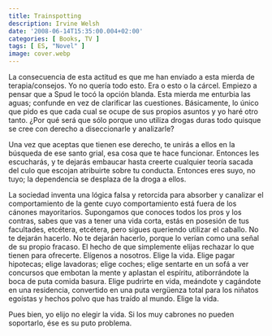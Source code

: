 ```yaml
---
title: Trainspotting
description: Irvine Welsh
date: '2008-06-14T15:35:00.004+02:00'
categories: [ Books, TV ]
tags: [ ES, "Novel" ]
image: cover.webp
---
```


La consecuencia de esta actitud es que me han enviado a esta mierda de terapia/consejos. Yo no quería todo esto. Era o esto o la cárcel. Empiezo a pensar que a Spud le tocó la opción blanda. Esta mierda me enturbia las aguas; confunde en vez de clarificar las cuestiones. Básicamente, lo único que pido es que cada cual se ocupe de sus propios asuntos y yo haré otro tanto. ¿Por qué será que sólo porque uno utiliza drogas duras todo quisque se cree con derecho a diseccionarle y analizarle?

Una vez que aceptas que tienen ese derecho, te unirás a ellos en la búsqueda de ese santo grial, esa cosa que te hace funcionar. Entonces les escucharás, y te dejarás embaucar hasta creerte cualquier teoría sacada del culo que escojan atribuirte sobre tu conducta. Entonces eres suyo, no tuyo; la dependencia se desplaza de la droga a ellos.

La sociedad inventa una lógica falsa y retorcida para absorber y canalizar el comportamiento de la gente cuyo comportamiento está fuera de los cánones mayoritarios. Supongamos que conoces todos los pros y los contras, sabes que vas a tener una vida corta, estás en posesión de tus facultades, etcétera, etcétera, pero sigues queriendo utilizar el caballo. No te dejarán hacerlo. No te dejarán hacerlo, porque lo verían como una señal de su propio fracaso. El hecho de que simplemente elijas rechazar lo que tienen para ofrecerte. Elígenos a nosotros. Elige la vida. Elige pagar hipotecas; elige lavadoras; elige coches; elige sentarte en un sofá a ver concursos que embotan la mente y aplastan el espíritu, atiborrándote la boca de puta comida basura. Elige pudrirte en vida, meándote y cagándote en una residencia, convertido en una puta vergüenza total para los niñatos egoístas y hechos polvo que has traído al mundo. Elige la vida.

Pues bien, yo elijo no elegir la vida. Si los muy cabrones no pueden soportarlo, ése es su puto problema.
